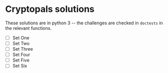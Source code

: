 # Cryptopals solutions

These solutions are in python 3 -- the challenges are checked in `doctests` in the relevant functions.

- [ ] Set One
- [ ] Set Two
- [ ] Set Three
- [ ] Set Four
- [ ] Set Five
- [ ] Set Six
